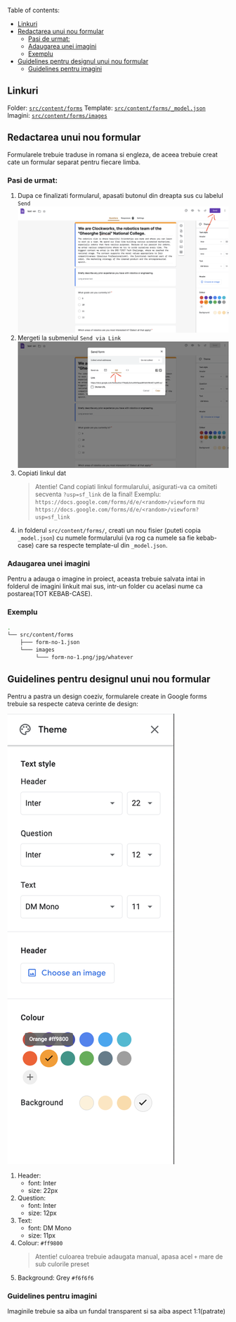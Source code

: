 Table of contents:

- [Linkuri](#linkuri)
- [Redactarea unui nou formular](#redactarea-unui-nou-formular)
  - [Pasi de urmat:](#pasi-de-urmat)
  - [Adaugarea unei imagini](#adaugarea-unei-imagini)
  - [Exemplu](#exemplu)
- [Guidelines pentru designul unui nou formular](#guidelines-pentru-designul-unui-nou-formular)
  - [Guidelines pentru imagini](#guidelines-pentru-imagini)

## Linkuri

Folder: [`src/content/forms`](https://github.com/Clockworks-RO108/clockworks.ro/tree/master/src/content/forms)
Template: [`src/content/forms/_model.json`](https://github.com/Clockworks-RO108/clockworks.ro/tree/master/src/content/forms/_model.json)
Imagini: [`src/content/forms/images`](https://github.com/Clockworks-RO108/clockworks.ro/tree/master/src/content/projects/images)

## Redactarea unui nou formular

Formularele trebuie traduse in romana si engleza, de aceea trebuie creat cate un formular separat pentru fiecare limba.

### Pasi de urmat:

1. Dupa ce finalizati formularul, apasati butonul din dreapta sus cu labelul `Send`
   ![step 1](../.github/assets/docs/forms/01.png)
2. Mergeti la submeniul `Send via Link`
   ![step 1](../.github/assets/docs/forms/02.png)
3. Copiati linkul dat
   > Atentie! Cand copiati linkul formularului, asigurati-va ca omiteti secventa `?usp=sf_link` de la final!
   > Exemplu:
   > `https://docs.google.com/forms/d/e/<random>/viewform`
   > nu
   > `https://docs.google.com/forms/d/e/<random>/viewform?usp=sf_link`
4. in folderul `src/content/forms/`, creati un nou fisier (puteti copia `_model.json`) cu numele formularului (va rog ca numele sa fie kebab-case) care sa respecte template-ul din `_model.json`.

### Adaugarea unei imagini

Pentru a adauga o imagine in proiect, aceasta trebuie salvata intai in folderul de imagini linkuit mai sus, intr-un folder cu acelasi nume ca postarea(TOT KEBAB-CASE).

### Exemplu

```bash
.
└── src/content/forms
    ├─── form-no-1.json
    └─── images
         └─── form-no-1.png/jpg/whatever
```

## Guidelines pentru designul unui nou formular

Pentru a pastra un design coeziv, formularele create in Google forms trebuie sa respecte cateva cerinte de design:

![Google form preset](.././.github/assets/docs/forms/gform-preset.png)

1. Header:
   - font: Inter
   - size: 22px
2. Question:
   - font: Inter
   - size: 12px
3. Text:
   - font: DM Mono
   - size: 11px
4. Colour: `#ff9800`
   > Atentie! culoarea trebuie adaugata manual, apasa acel `+` mare de sub culorile preset
5. Background: Grey `#f6f6f6`

### Guidelines pentru imagini

Imaginile trebuie sa aiba un fundal transparent si sa aiba aspect 1:1(patrate)
